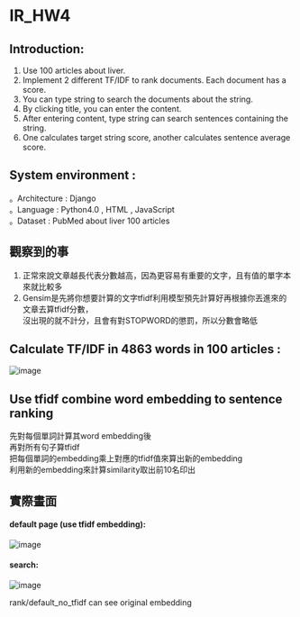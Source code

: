 # IR_HW4

## Introduction:  
1. Use 100 articles about liver.  
2. Implement 2 different TF/IDF to rank documents. Each document has a score.  
3. You can type string to search the documents about the string.  
4. By clicking title, you can enter the content.  
5. After entering content, type string can search sentences containing the string.  
6. One calculates target string score, another calculates sentence average score.  

## System environment :   
。Architecture : Django   
。Language : Python4.0 , HTML , JavaScript    
。Dataset : PubMed about liver 100 articles  

## 觀察到的事  
1. 正常來說文章越長代表分數越高，因為更容易有重要的文字，且有值的單字本來就比較多  
2. Gensim是先將你想要計算的文字tfidf利用模型預先計算好再根據你丟進來的文章去算tfidf分數，  
	沒出現的就不計分，且會有對STOPWORD的懲罰，所以分數會略低  

## Calculate TF/IDF in 4863 words in 100 articles :

![image](https://drive.google.com/uc?export=view&id=14Xkce52-kgrNgtw_un1CanMUJnqAhq92)    


## Use tfidf combine word embedding to sentence ranking
先對每個單詞計算其word embedding後  
再對所有句子算tfidf  
把每個單詞的embedding乘上對應的tfidf值來算出新的embedding  
利用新的embedding來計算similarity取出前10名印出  

## 實際畫面  
#### default page (use tfidf embedding):  
![image](https://drive.google.com/uc?export=view&id=1AcGrlpl_u12vs9GAa-lPEGH43di5EvL6)    
#### search:  
![image](https://drive.google.com/uc?export=view&id=17ewaR6qGUY2pfIitM5BNZHm3JAIZxcW1)    

rank/default_no_tfidf can see original embedding  

